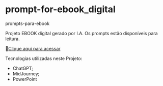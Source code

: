 # prompt-for-ebook_digital

prompts-para-ebook

Projeto EBOOK digital gerado por I.A.
Os prompts estão disponíveis para leitura.

📗[Clique aqui para acessar](https://github.com)

Tecnologias utilizadas neste Projeto:

- ChatGPT;
- MidJourney;
- PowerPoint
